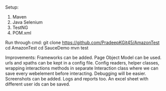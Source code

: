 

Setup: 
1. Maven
2. Java Selenium
3. TestNG 
4. POM.xml 

Run through cmd: 
git clone https://github.com/PradeepKGit45/AmazonTest
cd AmazonTest
cd SauceDemo
mvn test

Improvements: 
Frameworks can be added. Page Object Model can be used. urls and xpaths can be kept in a config file. Config readers, helper classes, wrapping interactions methods in separate Interaction class where we can save every webelement before interacting. Debugging will be easier. Screenshots can be added. Logs and reports too. An excel sheet with different user ids can be saved. 
